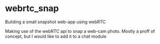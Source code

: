 webrtc_snap
===========

Building a small snapshot web-app using webRTC

Making use of the webRTC api to snap a web-cam photo. Mostly a proff of concept, but I would like to add it to a chat module

